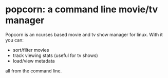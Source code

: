 # popcorn: a command line movie/tv manager

Popcorn is an ncurses based movie and tv show manager for linux. With it you can:

* sort/filter movies
* track viewing stats (useful for tv shows)
* load/view metadata

all from the command line.
